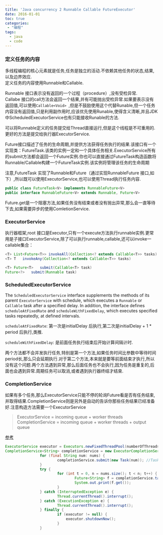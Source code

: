 ```yaml
---
title: 'Java concurrency 2 Runnable Callable FutureExecutor'
date: 2016-01-01
toc: true
categories:
 - "编程"
tags: 
  - java
  - code
--- 
```


### 定义任务的内容  

多线程编程的核心元素就是任务,任务是独立的活动.不依赖其他任务的状态,结果,以及边界效应.  
定义任务的内容使用Runnable和Callable.

<!--more-->

Runnable 接口表示没有返回的一个过程（procedure）,没有受检异常.  
Callabe 接口的call方法会返回一个结果,并有可能抛出受检异常.如果要表示没有返回值,可以使用`Callable<Void> `,但是不鼓励使用这个代替Runable,但一个任务内容没有返回值,只是利用副作用时,应该优先使用Runable,使得含义清晰,并且JDK中ScheduledExecutorService也有只能接收Runable的方法.   

可以将Runnable定义的任务提交给Thread直接运行,但是这个线程是不可重用的.更好的方法是提交给执行器ExecutorService.

Future接口描述了任务的生命周期,并提供方法获得任务执行的结果.该接口有一个实现类：FutureTask.该类的实例一定和一个具体任务相关.ExecutorService所有的submit方法都会返回一个Future实例.你也可以直接通过FutureTask构造函数将Runnable/Callable构建一个FutureTask实例.该实例将管理该任务的生命周期

注意,FutureTask   实现了Runnable和Future（通过实现RunnableFuture<V> 接口,如下）,所以既可以使用ExecutorService,也可以使用Thread执行任务内容.
```java
public class FutureTask<V> implements RunnableFuture<V>   
public interface RunnableFuture<V> extends Runnable, Future<V>
```

Future.get是一个阻塞方法,如果任务没有结束或者没有抛出异常,那么会一直等待下去,如果需要异步的使用ComletionService.

### ExecutorService

执行器框架,root 接口是Executor,只有一个execute方法执行runnable实例.更常用是子接口ExecutorService,除了可以执行runnable,callable,还可以invoke一callable集合：  
```java
<T> List<Future<T>>	invokeAll(Collection<? extends Callable<T>> tasks)
<T> T	invokeAny(Collection<? extends Callable<T>> tasks)

<T> Future<T>	submit(Callable<T> task)
Future<?>	submit(Runnable task)
```

### ScheduledExecutorService  

The `ScheduledExecutorService` interface supplements the methods of its parent `ExecutorService` with schedule, which executes a `Runnable` or `Callable` task after a specified delay. In addition, the interface defines `scheduleAtFixedRate` and `scheduleWithFixedDelay`, which executes specified tasks repeatedly, at defined intervals.

`scheduleAtFixedRate`: 第一次是initialDelay 后执行,第二次是initialDelay + 1 * period 后执行,类推.

`scheduleWithFixedDelay`: 是前面任务执行结束后开始计算间隔计时.  

两个方法都不会并发执行任务,特别是第一个方法,如果任务时间比参数中等待时间period长,那么只会延期执行.对于第二个方法,本来就是要等前面结束才执行,所以没有这个问题.两个方法遇到异常,那么后面任务也不会执行,因为任务是重复的,后面也会遇到异常.周期任务可以取消,或者遇到执行器终结才结束.  

### CompletionService

如果有多个任务,那么ExecutorService只能不停的轮询Future看是否有任务结束,并取得结果.CompletionService则是另外是自动的告诉你那些任务结果已经准备好.注意构造方法需要一个ExecutorService

>   ExecutorService = incoming queue + worker threads    
    CompletionService = incoming queue + worker threads + output queue
    

[参考](http://stackoverflow.com/questions/4912228/when-should-i-use-a-completionservice-over-an-executorservice)

```java
ExecutorService executor = Executors.newFixedThreadPool(numberOfThreadsInThePool);
CompletionService<String> completionService = new ExecutorCompletionService<String>(executor);
                for (final String num: nums) {
                        completionService.submit(new Task(num)); //Task is Callable
                }
                try {
                        for (int t = 0, n = nums.size(); t < n; t++) {
                                Future<String> f = completionService.take();
                                System.out.print(f.get());
                        }
                } catch (InterruptedException e) {
                        Thread.currentThread().interrupt();
                } catch (ExecutionException e) {
                        Thread.currentThread().interrupt();
                } finally {
                        if (executor != null) {
                            executor.shutdownNow();
                        }
                }
```

